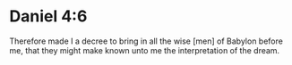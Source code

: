 # Daniel 4:6

Therefore made I a decree to bring in all the wise [men] of Babylon before me, that they might make known unto me the interpretation of the dream.